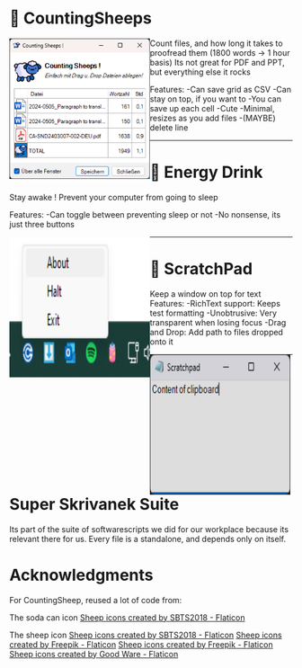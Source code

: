 
# 💽 CountingSheeps


<img align="left" width="250" height="250" src="https://github.com/teamcons/PS-Whimsiness/blob/main/images/Screenshot CountingSheeps.png" /></td>

Count files, and how long it takes to proofread them (1800 words -> 1 hour basis)
Its not great for PDF and PPT, but everything else it rocks

Features:
-Can save grid as CSV
-Can stay on top, if you want to
-You can save up each cell
-Cute
-Minimal, resizes as you add files
-(MAYBE) delete line

---

# 💽 Energy Drink

Stay awake ! Prevent your computer from going to sleep

Features:
-Can toggle between preventing sleep or not
-No nonsense, its just three buttons

<img align="left" width="250" height="250" src="https://github.com/teamcons/PS-Whimsiness/blob/main/images/Screenshot EDrink.png" /></td>


---


# 💽 ScratchPad

Keep a window on top for text
Features:
-RichText support: Keeps test formatting
-Unobtrusive: Very transparent when losing focus
-Drag and Drop: Add path to files dropped onto it



<img align="left" width="250" height="250" src="https://github.com/teamcons/PS-Whimsiness/blob/main/images/Screenshot ScratchPad.png" /></td>



---


# Super Skrivanek Suite

Its part of the suite of softwarescripts we did for our workplace because its relevant there for us.
Every file is a standalone, and depends only on itself.


# Acknowledgments

For CountingSheep, reused a lot of code from:


The soda can icon
<a href="https://www.flaticon.com/free-icons/sheep" title="sheep icons">Sheep icons created by SBTS2018 - Flaticon</a>


The sheep icon
<a href="https://www.flaticon.com/free-icons/sheep" title="sheep icons">Sheep icons created by SBTS2018 - Flaticon</a>
<a href="https://www.flaticon.com/free-icons/sheep" title="sheep icons">Sheep icons created by Freepik - Flaticon</a>
<a href="https://www.flaticon.com/free-icons/sheep" title="sheep icons">Sheep icons created by Freepik - Flaticon</a>
<a href="https://www.flaticon.com/free-icons/sheep" title="sheep icons">Sheep icons created by Good Ware - Flaticon</a>